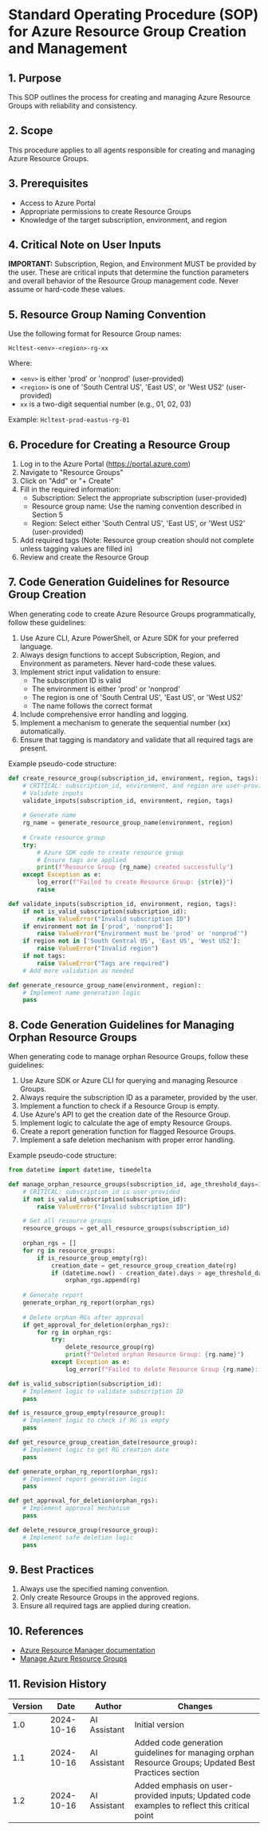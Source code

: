 # Standard Operating Procedure (SOP) for Azure Resource Group Creation and Management

## 1. Purpose
This SOP outlines the process for creating and managing Azure Resource Groups with reliability and consistency.

## 2. Scope
This procedure applies to all agents responsible for creating and managing Azure Resource Groups.

## 3. Prerequisites
- Access to Azure Portal
- Appropriate permissions to create Resource Groups
- Knowledge of the target subscription, environment, and region

## 4. Critical Note on User Inputs
**IMPORTANT:** Subscription, Region, and Environment MUST be provided by the user. These are critical inputs that determine the function parameters and overall behavior of the Resource Group management code. Never assume or hard-code these values.

## 5. Resource Group Naming Convention
Use the following format for Resource Group names:
```
Hcltest-<env>-<region>-rg-xx
```
Where:
- `<env>` is either 'prod' or 'nonprod' (user-provided)
- `<region>` is one of 'South Central US', 'East US', or 'West US2' (user-provided)
- `xx` is a two-digit sequential number (e.g., 01, 02, 03)

Example: `Hcltest-prod-eastus-rg-01`

## 6. Procedure for Creating a Resource Group

1. Log in to the Azure Portal (https://portal.azure.com)
2. Navigate to "Resource Groups"
3. Click on "Add" or "+ Create"
4. Fill in the required information:
   - Subscription: Select the appropriate subscription (user-provided)
   - Resource group name: Use the naming convention described in Section 5
   - Region: Select either 'South Central US', 'East US', or 'West US2' (user-provided)
5. Add required tags (Note: Resource group creation should not complete unless tagging values are filled in)
6. Review and create the Resource Group

## 7. Code Generation Guidelines for Resource Group Creation

When generating code to create Azure Resource Groups programmatically, follow these guidelines:

1. Use Azure CLI, Azure PowerShell, or Azure SDK for your preferred language.
2. Always design functions to accept Subscription, Region, and Environment as parameters. Never hard-code these values.
3. Implement strict input validation to ensure:
   - The subscription ID is valid
   - The environment is either 'prod' or 'nonprod'
   - The region is one of 'South Central US', 'East US', or 'West US2'
   - The name follows the correct format
4. Include comprehensive error handling and logging.
5. Implement a mechanism to generate the sequential number (xx) automatically.
6. Ensure that tagging is mandatory and validate that all required tags are present.

Example pseudo-code structure:

```python
def create_resource_group(subscription_id, environment, region, tags):
    # CRITICAL: subscription_id, environment, and region are user-provided
    # Validate inputs
    validate_inputs(subscription_id, environment, region, tags)
    
    # Generate name
    rg_name = generate_resource_group_name(environment, region)
    
    # Create resource group
    try:
        # Azure SDK code to create resource group
        # Ensure tags are applied
        print(f"Resource Group {rg_name} created successfully")
    except Exception as e:
        log_error(f"Failed to create Resource Group: {str(e)}")
        raise

def validate_inputs(subscription_id, environment, region, tags):
    if not is_valid_subscription(subscription_id):
        raise ValueError("Invalid subscription ID")
    if environment not in ['prod', 'nonprod']:
        raise ValueError("Environment must be 'prod' or 'nonprod'")
    if region not in ['South Central US', 'East US', 'West US2']:
        raise ValueError("Invalid region")
    if not tags:
        raise ValueError("Tags are required")
    # Add more validation as needed

def generate_resource_group_name(environment, region):
    # Implement name generation logic
    pass
```

## 8. Code Generation Guidelines for Managing Orphan Resource Groups

When generating code to manage orphan Resource Groups, follow these guidelines:

1. Use Azure SDK or Azure CLI for querying and managing Resource Groups.
2. Always require the subscription ID as a parameter, provided by the user.
3. Implement a function to check if a Resource Group is empty.
4. Use Azure's API to get the creation date of the Resource Group.
5. Implement logic to calculate the age of empty Resource Groups.
6. Create a report generation function for flagged Resource Groups.
7. Implement a safe deletion mechanism with proper error handling.

Example pseudo-code structure:

```python
from datetime import datetime, timedelta

def manage_orphan_resource_groups(subscription_id, age_threshold_days=30):
    # CRITICAL: subscription_id is user-provided
    if not is_valid_subscription(subscription_id):
        raise ValueError("Invalid subscription ID")

    # Get all resource groups
    resource_groups = get_all_resource_groups(subscription_id)
    
    orphan_rgs = []
    for rg in resource_groups:
        if is_resource_group_empty(rg):
            creation_date = get_resource_group_creation_date(rg)
            if (datetime.now() - creation_date).days > age_threshold_days:
                orphan_rgs.append(rg)
    
    # Generate report
    generate_orphan_rg_report(orphan_rgs)
    
    # Delete orphan RGs after approval
    if get_approval_for_deletion(orphan_rgs):
        for rg in orphan_rgs:
            try:
                delete_resource_group(rg)
                print(f"Deleted orphan Resource Group: {rg.name}")
            except Exception as e:
                log_error(f"Failed to delete Resource Group {rg.name}: {str(e)}")

def is_valid_subscription(subscription_id):
    # Implement logic to validate subscription ID
    pass

def is_resource_group_empty(resource_group):
    # Implement logic to check if RG is empty
    pass

def get_resource_group_creation_date(resource_group):
    # Implement logic to get RG creation date
    pass

def generate_orphan_rg_report(orphan_rgs):
    # Implement report generation logic
    pass

def get_approval_for_deletion(orphan_rgs):
    # Implement approval mechanism
    pass

def delete_resource_group(resource_group):
    # Implement safe deletion logic
    pass
```

## 9. Best Practices

1. Always use the specified naming convention.
2. Only create Resource Groups in the approved regions.
3. Ensure all required tags are applied during creation.

## 10. References

- [Azure Resource Manager documentation](https://learn.microsoft.com/en-us/azure/azure-resource-manager/)
- [Manage Azure Resource Groups](https://learn.microsoft.com/en-us/azure/azure-resource-manager/management/manage-resource-groups-portal)

## 11. Revision History

| Version | Date | Author | Changes |
|---------|------|--------|---------|
| 1.0 | 2024-10-16 | AI Assistant | Initial version |
| 1.1 | 2024-10-16 | AI Assistant | Added code generation guidelines for managing orphan Resource Groups; Updated Best Practices section |
| 1.2 | 2024-10-16 | AI Assistant | Added emphasis on user-provided inputs; Updated code examples to reflect this critical point |

